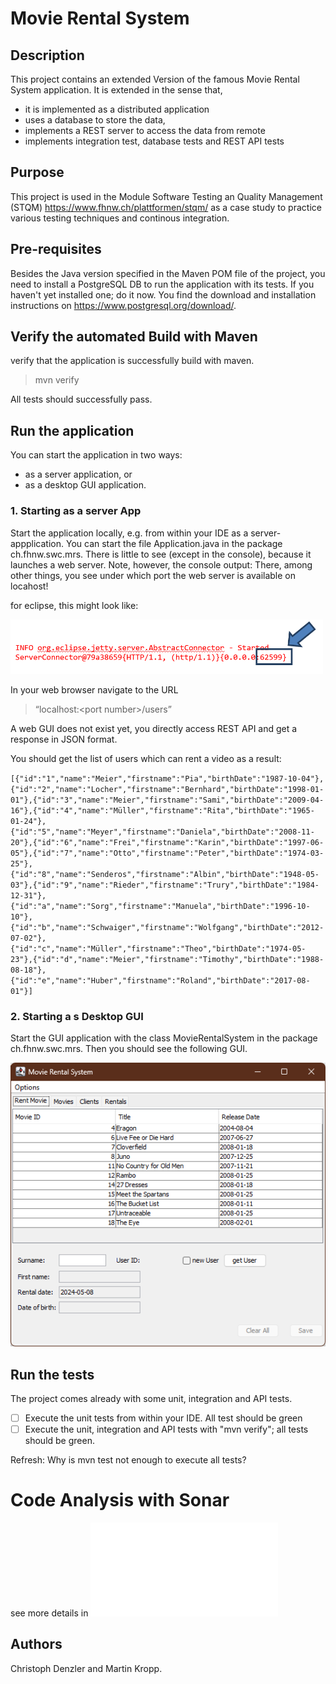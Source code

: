 # Movie Rental System

## Description

This project contains an extended Version of the famous Movie Rental System application.
It is extended in the sense that, 
- it is implemented as a distributed application
- uses a database to store the data, 
- implements a REST server to access the data from remote
- implements integration test, database tests and REST API tests

## Purpose
This project is used in the Module Software Testing an Quality Management (STQM) https://www.fhnw.ch/plattformen/stqm/ as a case study to practice various testing techniques and continous integration.

## Pre-requisites

Besides the Java version specified in the Maven POM file of the project, you need to install a PostgreSQL DB to run the application with its tests. If you haven't yet installed one; do it now. 
You find the download and installation instructions on https://www.postgresql.org/download/. 

## Verify the automated Build with Maven 

verify that the application is successfully build with maven.
> mvn verify

All tests should successfully pass.

## Run the application

You can start the application in two ways: 
- as a server application, or 
- as a desktop GUI application.

### 1.	Starting as a server App
Start the application locally, e.g. from within your IDE as a server-appplication. 
You can start the file Application.java in the package ch.fhnw.swc.mrs. There is little to see (except in the console), because it launches a web server. Note, however, the console output: There, among other things, you see under which port the web server is available on locahost!

for eclipse, this might look like:

<img src="./doc/server-port.png" width=500>

In your web browser navigate to the URL 
> “localhost:\<port number\>/users” 
 
A web GUI does not exist yet, you directly access REST API and get a response in JSON format.

You should get the list of users which can rent a video as a result:

`
[{"id":"1","name":"Meier","firstname":"Pia","birthDate":"1987-10-04"},{"id":"2","name":"Locher","firstname":"Bernhard","birthDate":"1998-01-01"},{"id":"3","name":"Meier","firstname":"Sami","birthDate":"2009-04-16"},{"id":"4","name":"Müller","firstname":"Rita","birthDate":"1965-01-24"},{"id":"5","name":"Meyer","firstname":"Daniela","birthDate":"2008-11-20"},{"id":"6","name":"Frei","firstname":"Karin","birthDate":"1997-06-05"},{"id":"7","name":"Otto","firstname":"Peter","birthDate":"1974-03-25"},{"id":"8","name":"Senderos","firstname":"Albin","birthDate":"1948-05-03"},{"id":"9","name":"Rieder","firstname":"Trury","birthDate":"1984-12-31"},{"id":"a","name":"Sorg","firstname":"Manuela","birthDate":"1996-10-10"},{"id":"b","name":"Schwaiger","firstname":"Wolfgang","birthDate":"2012-07-02"},{"id":"c","name":"Müller","firstname":"Theo","birthDate":"1974-05-23"},{"id":"d","name":"Meier","firstname":"Timothy","birthDate":"1988-08-18"},{"id":"e","name":"Huber","firstname":"Roland","birthDate":"2017-08-01"}]
`

### 2. Starting a s Desktop GUI
Start the GUI application with the class MovieRentalSystem in the package ch.fhnw.swc.mrs. Then you should see the following GUI.
 
 ![MRS GUI](./doc/MRS_GUI.png)

## Run the tests
The project comes already with some unit, integration and API tests. 

- [ ] Execute the unit tests from within your IDE. All test should be green
- [ ] Execute the unit, integration and API tests with "mvn verify"; all tests should be green.

Refresh: Why is mvn test not enough to execute all tests?


# Code Analysis with Sonar
see more details in ![Sonar Installation](./doc/sonar-installation.md)

## Authors
Christoph Denzler and Martin Kropp.

